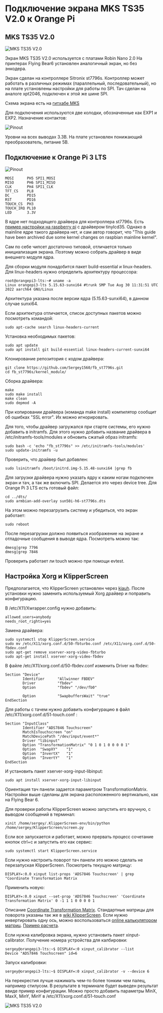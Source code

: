 # Подключение экрана MKS TS35 V2.0 к Orange Pi

## MKS TS35 V2.0

![MKS TS35 V2.0](./pic/ts35v20.webp)

Экран MKS TS35 V2.0 используется с платами Robin Nano 2.0 На принтерах Flying Bear6 установлен аналогичный экран, но без энкодера. 

Экран сделан на контроллере Sitronix st7796s. Контроллер может работать в различных режимах (параллельный, последовательный), но на плате установлены настройки для работы по SPI. Тач сделан на аналоге xpt2046, подключен к этой же шине SPI.

Схема экрана есть на [гитхабе MKS](https://github.com/makerbase-mks/MKS-TFT-Hardware/tree/master/MKS%20TS35/MKS%20TS35%20V2.0_001)

Для подключения используются две колодки, обозначенные как EXP1 и EXP2. Назначение контактов:

![Pinout](./pic/MKS_TS35_TFT_pinout.png)

Уровни на всех выводах 3.3В. На плате установлен понижающий преобразователь, питание 5В.

## Подключение к Orange Pi 3 LTS

![Pinout](./pic/opi3lts_pinout.png)

```
MOSI      PH5 SPI1_MOSI
MISO      PH6 SPI1_MISO
CLK       PH4 SPI1_CLK
TFT_CS    PL8
DC        PD15 
RST       PD16
TOUCH_CS  PH3
TOUCH_IRQ PL10
LED       3.3V
```

В ядре нет подходящего драйвера для контроллера st7796s. Есть [пример настройки на raspberry pi](https://github.com/willngton/3DPrinterConfig/blob/main/mks_ts35/mks_ts35_guide_archived.md) с драйвером tinylcd35. Однако в mainline ядре такого драйвера нет, и сам автор говорит, что "This guide have been archived due some kernel changes on raspbian mainline kernel".

Сам по себе чипсет достаточно типовой, отличается только инициализация экрана. Поэтому можно собрать драйвер в виде внешнего модуля ядра.

Для сборки модуля понадобится пакет build-essential и linux-headers. Для linux-headers нужно определить архитектуру процессора:

```
root@orangepi3-lts:~# uname -a
Linux orangepi3-lts 5.15.63-sunxi64 #trunk SMP Tue Aug 30 11:31:51 UTC 2022 aarch64 GNU/Linux
```

Архитектура указана после версии ядра (5.15.63-sunxi64), в данном случае sunxi64. 

Если архитектура отличается, список доступных пакетов можно посмотреть командой:

```
sudo apt-cache search linux-headers-current
```

Установка необходимых пакетов:

```
sudo apt update
sudo apt install git build-essential linux-headers-current-sunxi64
```

Клонирование репозитория с кодом драйвера:

```
git clone https://github.com/Sergey1560/fb_st7796s.git
cd fb_st7796s/kernel_module/
```

Сборка драйвера:

```
make
sudo make install
make clean
sudo depmod -A
```

При копировании драйвера (команда make install) компилятор сообщит об ошибках "SSL error". Их можно игнорировать.

Для того, чтобы драйвер загружался при старте системы, его нужно добавить в initramfs. Для этого нужно добавить название драйвера в /etc/initramfs-tools/modules и обновить сжатый образ initramfs:

```
sudo bash -c 'echo "fb_st7796s" >> /etc/initramfs-tools/modules'
sudo update-initramfs -u
```

Проверить, что драйвер был добавлен:

```
sudo lsinitramfs /boot/initrd.img-5.15.48-sunxi64 |grep fb
```

Для загрузки драйвера нужно указать ядру к каким ногам подключен экран и тач, а так же включить SPI. Делается это через device tree. Для Orange Pi 3 LTS есть готовый файл:

```
cd ../dts/
sudo armbian-add-overlay sun50i-h6-st7796s.dts
```

На этом можно перезагрузить систему и убедиться, что экран работает:

```
sudo reboot
```

После перезагрузки должно появиться изображение на экране и отладочные сообщения в выводе ядра. Посмотреть можно так:

```
dmesg|grep 7796
dmesg|grep 7846
```

Проверить работает ли touch можно при помощи evtest.

## Настройка Xorg и KlipperScreen

Предполагается, что KlipperScreen установлен через [kiauh](https://github.com/th33xitus/kiauh). После установки нужно заменить используемый Xorg драйвер и поправить конфигурацию.

В /etc/X11/Xwrapper.config нужно добавить:

```
allowed_users=anybody
needs_root_rights=yes
```

Замена драйвера:

```
sudo systemctl stop KlipperScreen.service
sudo mv /etc/X11/xorg.conf.d/50-fbturbo.conf /etc/X11/xorg.conf.d/50-fbdev.conf
sudo apt-get remove xserver-xorg-video-fbturbo
sudo apt-get install xserver-xorg-video-fbdev
```

В файле /etc/X11/xorg.conf.d/50-fbdev.conf изменить Driver на fbdev:

```
Section "Device"
        Identifier      "Allwinner FBDEV"
        Driver          "fbdev"
        Option          "fbdev" "/dev/fb0"

        Option          "SwapbuffersWait" "true"
EndSection
```

Для работы с тачем нужно добавить конфигурацию в файл /etc/X11/xorg.conf.d/51-touch.conf :

```
Section "InputClass"
        Identifier "ADS7846 Touchscreen"
        MatchIsTouchscreen "on"
        MatchDevicePath "/dev/input/event*"
        Driver "libinput"
    	Option "TransformationMatrix" "0 1 0 1 0 0 0 0 1"
        Option	"SwapXY"	"1"
        Option	"InvertX"	"1"
        Option	"InvertY"	"1"
EndSection
```

И установить пакет xserver-xorg-input-libinput:

```
sudo apt install xserver-xorg-input-libinput
```

Ориентация тач панели задается параметром TransformationMatrix. Настройки выше сделаны для экрана расположенного вертикально, как на Flying Bear 6.

Для проверки работы KlipperScreen можно запустить его вручную, с выводом сообщений в терминал:

```
xinit /home/sergey/.KlipperScreen-env/bin/python /home/sergey/KlipperScreen/screen.py
```

Если все запускается и работает, можно прервать процесс сочетание кнопок ctrl+c и запустить его как сервис:

```
sudo systemctl start KlipperScreen.service 
```

Если нужно настроить поворот тач панели это можно сделать не перезапуская KlipperScreen. Посмотреть текущую матрицу:

```
DISPLAY=:0.0 xinput list-props 'ADS7846 Touchscreen' | grep "Coordinate Transformation Matrix
```

Применить новую:

```
DISPLAY=:0.0 xinput --set-prop 'ADS7846 Touchscreen' 'Coordinate Transformation Matrix' 0 -1 1 1 0 0 0 0 1
```

Описание [Coordinate Transformation Matrix](https://wiki.ubuntu.com/X/InputCoordinateTransformation). Стандартные матрицы для поворота указаны так же в [wiki KlipperScreen](https://klipperscreen.readthedocs.io/en/latest/Installation/).
Если нужно инвертировать одну ось, можно воспользоваться [online калькулятором матриц](https://matrixcalc.org/). [Пример расчета](https://unix.stackexchange.com/questions/685039/x11-how-to-invert-axis-on-touchscreen-matrix).

Если нужна калибровка экрана, нужно установить пакет xinput-calibrator. Получение номера устройства для калбировки:

```
sergey@orangepi3-lts:~$ DISPLAY=:0 xinput_calibrator --list
Device "ADS7846 Touchscreen" id=6
```

Запуск калибровки:

```
sergey@orangepi3-lts:~$ DISPLAY=:0 xinput_calibrator -v --device 6
```

На перекрестия лучше нажимать чем-то более тонким чем палец, например стилусом. В результате в терминале будет выведен результат ввиде пример конфигурации. Можно просто добавить параметры MinX, MaxX, MinY, MinY в /etc/X11/xorg.conf.d/51-touch.conf

![MKS TS35 V2.0](./pic/klipperscreen.png)
